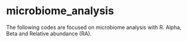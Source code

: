 # microbiome_analysis
The following codes are focused on microbiome analysis with R.
Alpha, Beta and Relative abundance (RA).
